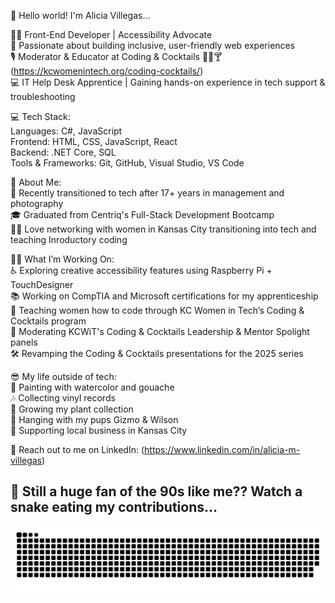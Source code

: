 👋 Hello world! I'm Alicia Villegas...   

👩‍💻 Front-End Developer | Accessibility Advocate   
🦾 Passionate about building inclusive, user-friendly web experiences    
🎙 Moderator & Educator at Coding & Cocktails 👩‍💻🍸 (https://kcwomenintech.org/coding-cocktails/)   
💻 IT Help Desk Apprentice | Gaining hands-on experience in tech support & troubleshooting    

💻 Tech Stack:  
Languages: C#, JavaScript   
Frontend: HTML, CSS, JavaScript, React    
Backend: .NET Core, SQL     
Tools & Frameworks: Git, GitHub, Visual Studio, VS Code   


🤗 About Me:     
📸 Recently transitioned to tech after 17+ years in management and photography   
🎓 Graduated from Centriq's Full-Stack Development Bootcamp     
👩‍💻 Love networking with women in Kansas City transitioning into tech and teaching Inroductory coding   


👩‍🎨 What I’m Working On:      
♿️ Exploring creative accessibility features using Raspberry Pi + TouchDesigner    
📚 Working on CompTIA and Microsoft certifications for my apprenticeship   
📝 Teaching women how to code through KC Women in Tech’s Coding & Cocktails program    
🎤 Moderating KCWiT's Coding & Cocktails Leadership & Mentor Spolight panels    
🛠 Revamping the Coding & Cocktails presentations for the 2025 series    

😎 My life outside of tech:       
🎨 Painting with watercolor and gouache   
🎶 Collecting vinyl records   
🌱 Growing my plant collection    
🐶 Hanging with my pups Gizmo & Wilson   
📍 Supporting local business in Kansas City   



💬 Reach out to me on LinkedIn: (https://www.linkedin.com/in/alicia-m-villegas)   



## 🤩 Still a huge fan of the 90s like me??  Watch a snake eating my contributions...
![snake gif](https://github.com/avillegas1717/avillegas1717/blob/output/github-snake-dark.svg)


